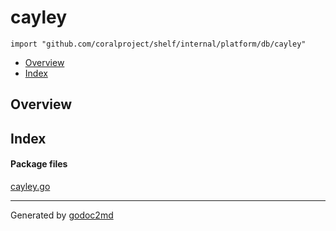 

# cayley
`import "github.com/coralproject/shelf/internal/platform/db/cayley"`

* [Overview](#pkg-overview)
* [Index](#pkg-index)

## <a name="pkg-overview">Overview</a>



## <a name="pkg-index">Index</a>


#### <a name="pkg-files">Package files</a>
[cayley.go](/src/github.com/coralproject/shelf/internal/platform/db/cayley/cayley.go) 










- - -
Generated by [godoc2md](http://godoc.org/github.com/davecheney/godoc2md)
